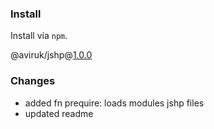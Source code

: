 ### Install
Install via `npm`.

@aviruk/jshp@[1.0.0](https://www.npmjs.com/package/@aviruk/jshp/v/1.0.0)

### Changes
- added fn prequire: loads modules jshp files
- updated readme

